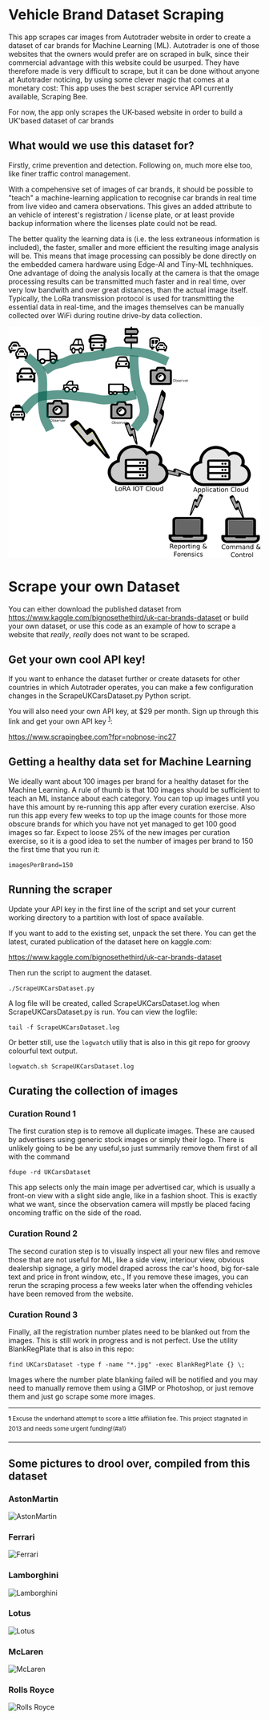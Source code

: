 # Vehicle Brand Dataset Scraping

This app scrapes car images from Autotrader website in order to create a dataset of car brands for Machine Learning (ML). 
Autotrader is one of those websites that the owners would prefer are on scraped in bulk, since their commercial advantage with this 
website could be usurped. They have therefore made is very difficult to scrape, but it can be done without anyone at Autotrader noticing, 
by using some clever magic that comes at a monetary cost: This app uses the best scraper service API currently available, Scraping Bee. 

For now, the app only scrapes the UK-based website in order to build a UK'based dataset of car brands

## What would we use this dataset for?

Firstly, crime prevention and detection. Following on, much more else too, like finer traffic control management.

With a compehensive set of images of car brands, it should be possible to "teach" a machine-learning application 
to recognise car brands in real time from live video and camera observations. This gives an added attribute to
an vehicle of interest's registration / license plate, or at least provide backup information where
the licenses plate could not be read.

The better quality the learning data is (i.e. the less extraneous information is included), the faster, smaller and more
efficient the resulting image analysis will be. This means that image processing can possibly be done directly on the 
embedded camera hardware using Edge-AI and Tiny-ML techhniques. One advantage of doing the analysis locally at the camera is that 
the omage processing results can be transmitted much faster and in real time, over very low bandwith and over great distances, 
than the actual image itself. Typically, the LoRa transmission protocol is used for transmitting the essential data in real-time, 
and the images themselves can be manually collected over WiFi during routine drive-by data collection. 

![Overview](.images/HighLevelOverview.png)

# Scrape your own Dataset

You can either download the published dataset from https://www.kaggle.com/bignosethethird/uk-car-brands-dataset
or build your own dataset, or use this code as an example of how to scrape a website that _really_, _really_ does not want to be scraped.

## Get your own cool API key!

If you want to enhance the dataset further or create datasets for other countries in which Autotrader operates, 
you can make a few configuration changes in the ScrapeUKCarsDataset.py Python script. 

You will also need your own API key, at $29 per month. Sign up through this link and get your own API key <sup id="a1">[1](#f1)</sup>:


https://www.scrapingbee.com?fpr=nobnose-inc27

## Getting a healthy data set for Machine Learning

We ideally want about 100 images per brand for a healthy dataset for the Machine Learning. 
A rule of thumb is that 100 images should be sufficient to teach an ML instance about each category. 
You can top up images until you have this amount by re-running this app after every curation
exercise. Also run this app every few weeks to top up the image counts for those more obscure 
brands for which you have not yet managed to get 100 good images so far. 
Expect to loose 25% of the new images per curation exercise, so it is a good idea to set the
number of images per brand to 150 the first time that you run it:

```
imagesPerBrand=150
```

## Running the scraper

Update your API key in the first line of the script and set your current working directory to a partition with lost of space available. 

If you want to add to the existing set, unpack the set there. You can get the latest, curated publication of the dataset here on kaggle.com:

https://www.kaggle.com/bignosethethird/uk-car-brands-dataset

Then run the script to augment the dataset.

```
./ScrapeUKCarsDataset.py
```

A log file will be created, called ScrapeUKCarsDataset.log when ScrapeUKCarsDataset.py is run. You can view the logfile:

```
tail -f ScrapeUKCarsDataset.log
```

Or better still, use the ```logwatch``` utiliy that is also in this git repo for groovy colourful text output.

```
logwatch.sh ScrapeUKCarsDataset.log
```

## Curating the collection of images

### Curation Round 1

The first curation step is to remove all duplicate images. These are caused by advertisers using 
generic stock images or simply their logo. There is unlikely going to be be any useful,so just 
summarily remove them first of all with the command

```
fdupe -rd UKCarsDataset
```

This app selects only the main image per advertised car, which is usually a front-on view with a
slight side angle, like in a fashion shoot. This is exactly what we want, since the 
observation camera will mpstly be placed facing oncoming traffic on the side of the road.

### Curation Round 2

The second curation step is to visually inspect all your new files and remove those that are
not useful for ML, like a side view, interiour view, obvious dealership signage, a girly model
draped across the car's hood, big for-sale text and price in front window, etc., 
If you remove these images, you can rerun the scraping process a few weeks later
when the offending vehicles have been removed from the website.

### Curation Round 3

Finally, all the registration number plates need to be blanked out from the images. 
This is still work in progress and is not perfect. Use the utility BlankRegPlate that is also 
in this repo:

```
find UKCarsDataset -type f -name "*.jpg" -exec BlankRegPlate {} \;
```

Images where the number plate blanking failed will be notified and you may need to manually remove them using a GIMP or Photoshop, or just remove them and just go scrape some more images.

---
<sup><b id="f1">1</b> Excuse the underhand attempt to score a little affiliation fee. This project stagnated in 2013 and needs some urgent funding!(#a1)</sup>

---

## Some pictures to drool over, compiled from this dataset
 
### AstonMartin
 
![AstonMartin](.images/AstonMartin.png)
  
 
### Ferrari
 
![Ferrari](.images/Ferrari.png)
 
 
### Lamborghini
 
![Lamborghini](.images/Lamborghini.png)
 
 
### Lotus
 
![Lotus](.images/Lotus.png)
 
 
### McLaren
 
![McLaren](.images/McLaren.png)
 
 
### Rolls Royce
 
![Rolls Royce](.images/RollsRoyce.png)

 
